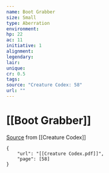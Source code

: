 ```yaml
---
name: Boot Grabber
size: Small
type: Aberration
environment: 
hp: 22
ac: 11
initiative: 1
alignment: 
legendary: 
lair: 
unique: 
cr: 0.5
tags: 
source: "Creature Codex: 58"
url: ""
---
```

# [[Boot Grabber]]

[Source](zotero://open-pdf/library/items/NTNKJRHG?page=58) from [[Creature Codex]]

```pdf
{
	"url": "[[Creature Codex.pdf]]",
	"page": [58]
}
```

